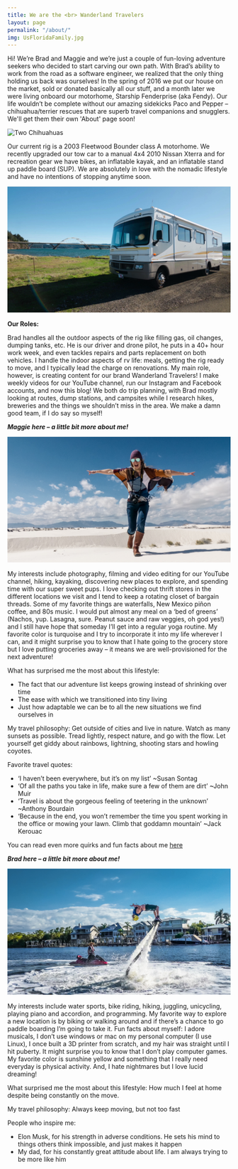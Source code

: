 ```yaml
---
title: We are the <br> Wanderland Travelers
layout: page
permalink: "/about/"
img: UsFloridaFamily.jpg
---
```


Hi! We’re Brad and Maggie and we’re just a couple of fun-loving adventure seekers who decided to start carving our own path. With Brad’s ability to work from the road as a software engineer, we realized that the only thing holding us back was ourselves! In the spring of 2016 we put our house on the market, sold or donated basically all our stuff, and a month later we were living onboard our motorhome, Starship Fenderprise (aka Fendy). Our life wouldn’t be complete without our amazing sidekicks Paco and Pepper – chihuahua/terrier rescues that are superb travel companions and snugglers. We'll get them their own 'About' page soon!

![Two Chihuahuas](/images/COPnP.jpg)

Our current rig is a 2003 Fleetwood Bounder class A motorhome. We recently upgraded our tow car to a manual 4x4 2010 Nissan Xterra and for recreation gear we have bikes, an inflatable kayak, and an inflatable stand up paddle board (SUP).  We are absolutely in love with the nomadic lifestyle and have no intentions of stopping anytime soon.

![RV parked by a bridge and ocean ](/images/ORFendy.png)

**Our Roles:**


Brad handles all the outdoor aspects of the rig like filling gas, oil changes, dumping tanks, etc. He is our driver and drone pilot, he puts in a 40+ hour work week, and even tackles repairs and parts replacement on both vehicles. I handle the indoor aspects of rv life: meals, getting the rig ready to move, and I typically lead the charge on renovations. My main role, however, is creating content for our brand Wanderland Travelers! I make weekly videos for our YouTube channel, run our Instagram and Facebook accounts, and now this blog! We both do trip planning, with Brad mostly looking at routes, dump stations, and campsites while I research hikes, breweries and the things we shouldn’t miss in the area. We make a damn good team, if I do say so myself!

***Maggie here – a little bit more about me!***

![Woman at White Sands National Monument](/images/MWSandsRun.jpg)

My interests include photography, filming and video editing for our YouTube channel, hiking, kayaking, discovering new places to explore, and spending time with our super sweet pups. I love checking out thrift stores in the different locations we visit and I tend to keep a rotating closet of bargain threads. Some of my favorite things are waterfalls, New Mexico piñon coffee, and 80s music. I would put almost any meal on a ‘bed of greens’ (Nachos, yup. Lasagna, sure. Peanut sauce and raw veggies, oh god yes!) and I still have hope that someday I’ll get into a regular yoga routine. My favorite color is turquoise and I try to incorporate it into my life wherever I can, and it might surprise you to know that I hate going to the grocery store but I love putting groceries away – it means we are well-provisioned for the next adventure!

What has surprised me the most about this lifestyle:
* The fact that our adventure list keeps growing instead of shrinking over time
* The ease with which we transitioned into tiny living
* Just how adaptable we can be to all the new situations we find ourselves in

My travel philosophy: Get outside of cities and live in nature. Watch as many sunsets as possible. Tread lightly, respect nature, and go with the flow. Let yourself get giddy about rainbows, lightning, shooting stars and howling coyotes.

Favorite travel quotes:
* ‘I haven’t been everywhere, but it’s on my list’ ~Susan Sontag
* ‘Of all the paths you take in life, make sure a few of them are dirt’ ~John Muir
* ‘Travel is about the gorgeous feeling of teetering in the unknown’ ~Anthony Bourdain
* ‘Because in the end, you won’t remember the time you spent working in the office or mowing your lawn. Climb that goddamn mountain’ ~Jack Kerouac

You can read even more quirks and fun facts about me [here](https://wanderlandtravelers.com/authors/maggie/)

***Brad here – a little bit more about me!***

![Man on fly board watercraft](/images/BFlyBoard.jpg)

My interests include water sports, bike riding, hiking, juggling, unicycling, playing piano and accordion, and programming. My favorite way to explore a new location is by biking or walking around and if there’s a chance to go paddle boarding I’m going to take it. Fun facts about myself: I adore musicals, I don’t use windows or mac on my personal computer (I use Linux), I once built a 3D printer from scratch, and my hair was straight until I hit puberty. It might surprise you to know that I don’t play computer games. My favorite color is sunshine yellow and something that I really need everyday is physical activity. And, I hate nightmares but I love lucid dreaming!

What surprised me the most about this lifestyle: How much I feel at home despite being constantly on the move.

My travel philosophy: Always keep moving, but not too fast

People who inspire me:
* Elon Musk, for his strength in adverse conditions. He sets his mind to things others think impossible, and just makes it happen
* My dad, for his constantly great attitude about life. I am always trying to be more like him